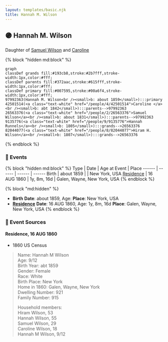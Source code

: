 ```yaml
---
layout: templates/basic.njk
title: Hannah M. Wilson
---
```

## 🟣 Hannah M. Wilson

Daughter of [Samuel Wilson](/people/2/26563376) and [Caroline ](/people/4/42501514)

{% block "hidden md:block" %}
```mermaid
graph
classDef grands fill:#193cb8,stroke:#2b7fff,stroke-width:1px,color:#fff;
classDef parents fill:#372aac,stroke:#615fff,stroke-width:1px,color:#fff;
classDef primary fill:#007595,stroke:#00a6f4,stroke-width:1px,color:#fff;
97992363(Hannah M. Wilson<br /><small>b: about 1859</small>):::primary
42501514(<a class="text-white" href="/people/4/42501514">Caroline </a><br /><small>b: abt 1842</small>):::parents-->97992363
26563376(<a class="text-white" href="/people/2/26563376">Samuel Wilson</a><br /><small>b: about 1831</small>):::parents-->97992363
9135776(<a class="text-white" href="/people/9/9135776">Hannah Runnels</a><br /><small>b: 1805</small>):::grands-->26563376
82044077(<a class="text-white" href="/people/8/82044077">Hiram H. Wilson</a><br /><small>b: 1807</small>):::grands-->26563376
```
{% endblock %}

### 📆 Events

{% block "hidden md:block" %}
Type | Date | Age at Event | Place
------ | ------ | ------ | ------
Birth | about 1859 |  | New York, USA
[Residence](#event-event-0) | 16 AUG 1860 | 1y, 8m, 16d | Galen, Wayne, New York, USA
{% endblock %}

{% block "md:hidden" %}
- **Birth**
**Date**: about 1859, Age:
**Place**: New York, USA
- **[Residence](#event-event-0)**
**Date**: 16 AUG 1860, Age: 1y, 8m, 16d
**Place**: Galen, Wayne, New York, USA
{% endblock %}

### 📰 Event Sources

#### <a id="event-event-0"></a> Residence, 16 AUG 1860
* 1860 US Census
>   
  > Name: Hannah M Wilson  
  > Age: 9/12  
  > Birth Year: abt 1859  
  > Gender: Female  
  > Race: White  
  > Birth Place: New York  
  > Home in 1860: Galen, Wayne, New York  
  > Dwelling Number: 921  
  > Family Number: 915  
  >   
  > Household members:  
  > Hiram Wilson, 53  
  > Hannah Wilson, 55  
  > Samuel Wilson, 29  
  > Caroline Wilson, 18  
  > Hannah M Wilson, 9/12  
  >
